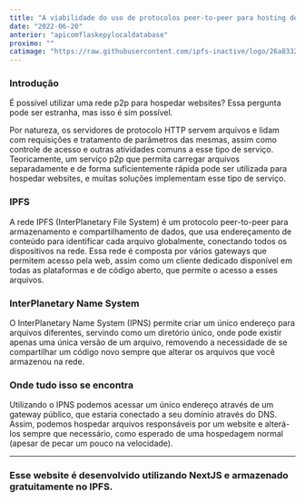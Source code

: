 ```yaml
---
title: "A viabilidade do uso de protocolos peer-to-peer para hosting de websites"
date: "2022-06-20"
anterior: "apicomflaskepylocaldatabase"
proximo: ""
catimage: "https://raw.githubusercontent.com/ipfs-inactive/logo/26a8332e2b1dc7e711561bc03f2e39e0c99e76f6/vector/ipfs-logo-vector-ice-text.svg"
---
```

### Introdução
É possível utilizar uma rede p2p para hospedar websites? Essa pergunta pode ser estranha, mas isso é sim possível. 

Por natureza, os servidores de protocolo HTTP servem arquivos e lidam com requisições e tratamento de parâmetros das mesmas, assim como controle de acesso e outras atividades comuns a esse tipo de serviço. Teoricamente, um serviço p2p que permita carregar arquivos separadamente e de forma suficientemente rápida pode ser utilizada para hospedar websites, e muitas soluções implementam esse tipo de serviço.

### IPFS
A rede IPFS (InterPlanetary File System) é um protocolo peer-to-peer para armazenamento e compartilhamento de dados, que usa endereçamento de conteúdo para identificar cada arquivo globalmente, conectando todos os dispositivos na rede. Essa rede é composta por vários gateways que permitem acesso pela web, assim como um cliente dedicado disponível em todas as plataformas e de código aberto, que permite o acesso a esses arquivos. 

### InterPlanetary Name System
O InterPlanetary Name System (IPNS) permite criar um único endereço para arquivos diferentes, servindo como um diretório único, onde pode existir apenas uma única versão de um arquivo, removendo a necessidade de se compartilhar um código novo sempre que alterar os arquivos que você armazenou na rede.

### Onde tudo isso se encontra
Utilizando o IPNS podemos acessar um único endereço através de um gateway público, que estaria conectado a seu domínio através do DNS. Assim, podemos hospedar arquivos responsáveis por um website e alterá-los sempre que necessário, como esperado de uma hospedagem normal (apesar de pecar um pouco na velocidade). 

---

### Esse website é desenvolvido utilizando NextJS e armazenado gratuitamente no IPFS.